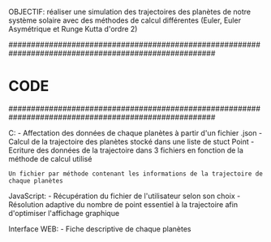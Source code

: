 OBJECTIF: réaliser une simulation des trajectoires des planètes de notre système solaire
	  avec des méthodes de calcul différentes (Euler, Euler Asymétrique et Runge Kutta d'ordre 2)

######################################################################################################
#						CODE						     #
######################################################################################################

C:
	- Affectation des données de chaque planètes à partir d'un fichier .json
	- Calcul de la trajectoire des planètes stocké dans une liste de stuct Point
	- Ecriture des données de la trajectoire dans 3 fichiers en fonction de la méthode de calcul utilisé

	Un fichier par méthode contenant les informations de la trajectoire de chaque planètes

JavaScript:
	- Récupération du fichier de l'utilisateur selon son choix
	- Résolution adaptive du nombre de point essentiel à la trajectoire afin d'optimiser 
	  l'affichage graphique

Interface WEB:
	- Fiche descriptive de chaque planètes
